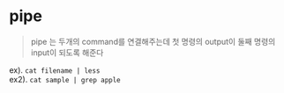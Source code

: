 # pipe
> pipe 는 두개의 command를 연결해주는데 첫 명령의 output이 둘째 명령의 input이 되도록 해준다

ex). `cat filename | less` <br>
ex2). `cat sample | grep apple`
